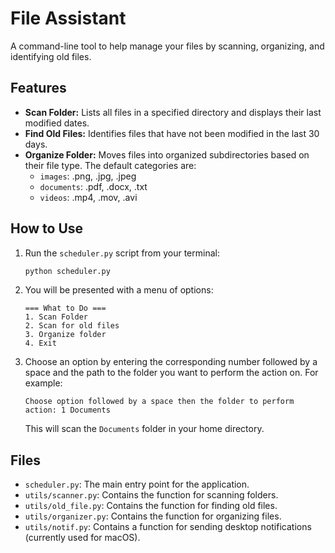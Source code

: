 # File Assistant

A command-line tool to help manage your files by scanning, organizing, and identifying old files.

## Features

*   **Scan Folder:** Lists all files in a specified directory and displays their last modified dates.
*   **Find Old Files:** Identifies files that have not been modified in the last 30 days.
*   **Organize Folder:** Moves files into organized subdirectories based on their file type. The default categories are:
    *   `images`: .png, .jpg, .jpeg
    *   `documents`: .pdf, .docx, .txt
    *   `videos`: .mp4, .mov, .avi

## How to Use

1.  Run the `scheduler.py` script from your terminal:
    ```bash
    python scheduler.py
    ```

2.  You will be presented with a menu of options:
    ```
    === What to Do ===
    1. Scan Folder
    2. Scan for old files
    3. Organize folder
    4. Exit
    ```

3.  Choose an option by entering the corresponding number followed by a space and the path to the folder you want to perform the action on. For example:
    ```
    Choose option followed by a space then the folder to perform action: 1 Documents
    ```
    This will scan the `Documents` folder in your home directory.

## Files

*   `scheduler.py`: The main entry point for the application.
*   `utils/scanner.py`: Contains the function for scanning folders.
*   `utils/old_file.py`: Contains the function for finding old files.
*   `utils/organizer.py`: Contains the function for organizing files.
*   `utils/notif.py`: Contains a function for sending desktop notifications (currently used for macOS).
